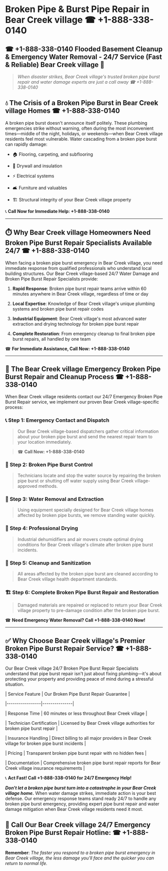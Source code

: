 # Broken Pipe & Burst Pipe Repair in Bear Creek village ☎ +1-888-338-0140  
## ☎ +1-888-338-0140 Flooded Basement Cleanup & Emergency Water Removal - 24/7 Service (Fast & Reliable) Bear Creek village 🚨  

> *When disaster strikes, Bear Creek village's trusted broken pipe burst repair and water damage experts are just a call away ☎ +1-888-338-0140*  

## 💧 The Crisis of a Broken Pipe Burst in Bear Creek village Homes ☎ +1-888-338-0140  

A broken pipe burst doesn't announce itself politely. These plumbing emergencies strike without warning, often during the most inconvenient times—middle of the night, holidays, or weekends—when Bear Creek village residents feel most vulnerable. Water cascading from a broken pipe burst can rapidly damage:  

* 🏠 Flooring, carpeting, and subflooring  
* 🧱 Drywall and insulation  
* ⚡ Electrical systems  
* 🛋️ Furniture and valuables  
* 🏗️ Structural integrity of your Bear Creek village property  

📞 **Call Now for Immediate Help: +1-888-338-0140**  

---  

## ⏱️ Why Bear Creek village Homeowners Need Broken Pipe Burst Repair Specialists Available 24/7 ☎ +1-888-338-0140  

When facing a broken pipe burst emergency in Bear Creek village, you need immediate response from qualified professionals who understand local building structures. Our Bear Creek village-based 24/7 Water Damage and Broken Pipe Burst Repair Specialists provide:  

1. **Rapid Response**: Broken pipe burst repair teams arrive within 60 minutes anywhere in Bear Creek village, regardless of time or day  
2. **Local Expertise**: Knowledge of Bear Creek village's unique plumbing systems and broken pipe burst repair codes  
3. **Industrial Equipment**: Bear Creek village's most advanced water extraction and drying technology for broken pipe burst repair  
4. **Complete Restoration**: From emergency cleanup to final broken pipe burst repairs, all handled by one team  

☎ **For Immediate Assistance, Call Now: +1-888-338-0140**  

---  

## 🔧 The Bear Creek village Emergency Broken Pipe Burst Repair and Cleanup Process ☎ +1-888-338-0140  

When Bear Creek village residents contact our 24/7 Emergency Broken Pipe Burst Repair service, we implement our proven Bear Creek village-specific process:  

### 📞 Step 1: Emergency Contact and Dispatch  
> Our Bear Creek village-based dispatchers gather critical information about your broken pipe burst and send the nearest repair team to your location immediately.  
> ☎ **Call Now: +1-888-338-0140**  

### 🚿 Step 2: Broken Pipe Burst Control  
> Technicians locate and stop the water source by repairing the broken pipe burst or shutting off water supply using Bear Creek village-approved methods.  

### 🌊 Step 3: Water Removal and Extraction  
> Using equipment specially designed for Bear Creek village homes affected by broken pipe bursts, we remove standing water quickly.  

### 💨 Step 4: Professional Drying  
> Industrial dehumidifiers and air movers create optimal drying conditions for Bear Creek village's climate after broken pipe burst incidents.  

### 🧼 Step 5: Cleanup and Sanitization  
> All areas affected by the broken pipe burst are cleaned according to Bear Creek village health department standards.  

### 🏗️ Step 6: Complete Broken Pipe Burst Repair and Restoration  
> Damaged materials are repaired or replaced to return your Bear Creek village property to pre-damage condition after the broken pipe burst.  

☎ **Need Emergency Water Removal? Call +1-888-338-0140 Now!**  

---  

## ✅ Why Choose Bear Creek village's Premier Broken Pipe Burst Repair Service? ☎ +1-888-338-0140  

Our Bear Creek village 24/7 Broken Pipe Burst Repair Specialists understand that pipe burst repair isn't just about fixing plumbing—it's about protecting your property and providing peace of mind during a stressful situation.  

| Service Feature | Our Broken Pipe Burst Repair Guarantee |  
|-----------------|---------------|  
| Response Time | 60 minutes or less throughout Bear Creek village |  
| Technician Certification | Licensed by Bear Creek village authorities for broken pipe burst repair |  
| Insurance Handling | Direct billing to all major providers in Bear Creek village for broken pipe burst incidents |  
| Pricing | Transparent broken pipe burst repair with no hidden fees |  
| Documentation | Comprehensive broken pipe burst repair reports for Bear Creek village insurance requirements |  

📞 **Act Fast! Call +1-888-338-0140 for 24/7 Emergency Help!**  

***Don't let a broken pipe burst turn into a catastrophe in your Bear Creek village home.*** When water damage strikes, immediate action is your best defense. Our emergency response teams stand ready 24/7 to handle any broken pipe burst emergency, providing expert pipe burst repair and water damage mitigation when Bear Creek village residents need it most.  

## 📱 Call Our Bear Creek village 24/7 Emergency Broken Pipe Burst Repair Hotline: ☎ +1-888-338-0140  

**Remember**: *The faster you respond to a broken pipe burst emergency in Bear Creek village, the less damage you'll face and the quicker you can return to normal life.*
